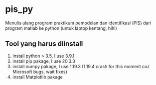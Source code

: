 # pis_py
Menulis ulang program praktikum pemodelan dan identifikasi (PIS) dari program matlab ke python (untuk laptop kentang, hihi)
## Tool yang harus diinstall
1. install python > 3.5, I use 3.9.1
2. install pip pakage, I use 20.3.3
3. install numpy pakage, I use 1.19.3 (1.19.4 crash for this moment coz Microsoft bugs, wait fixes)
4. install Matplotlib pakage
